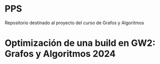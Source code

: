 # PPS
Repositorio destinado al proyecto del curso de Grafos y Algoritmos 

# Optimización de una build en GW2: Grafos y Algoritmos 2024
